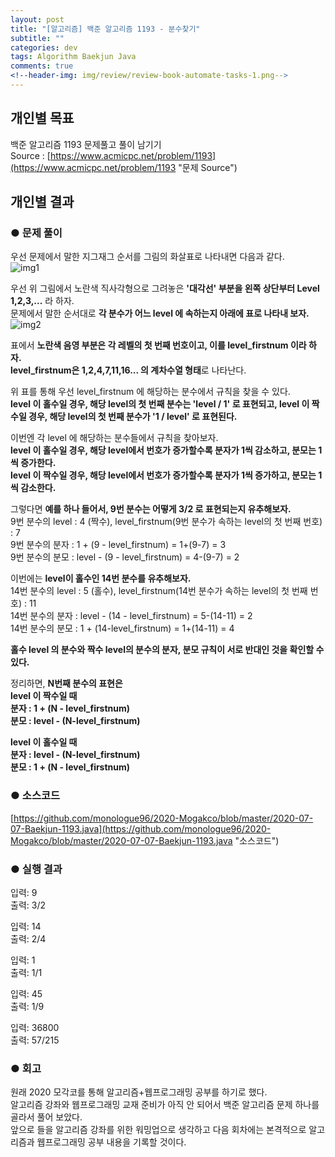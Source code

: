 ```yaml
---  
layout: post  
title: "[알고리즘] 백준 알고리즘 1193 - 분수찾기"  
subtitle: ""  
categories: dev  
tags: Algorithm Baekjun Java  
comments: true  
<!--header-img: img/review/review-book-automate-tasks-1.png-->
---  
```

## 개인별 목표  
백준 알고리즘 1193 문제풀고 풀이 남기기  
Source : [https://www.acmicpc.net/problem/1193](https://www.acmicpc.net/problem/1193 "문제 Source")  

## 개인별 결과
### ● 문제 풀이  
우선 문제에서 말한 지그재그 순서를 그림의 화살표로 나타내면 다음과 같다.  
![img1](https://monologue96.github.io/assets/img/dev/algorithm/07-07-image1.png)

우선 위 그림에서 노란색 직사각형으로 그려놓은 **'대각선' 부분을 왼쪽 상단부터 Level 1,2,3,...** 라 하자.  
문제에서 말한 순서대로 **각 분수가 어느 level 에 속하는지 아래에 표로 나타내 보자.**  
![img2](https://monologue96.github.io/assets/img/dev/algorithm/07-07-image2.png)  

표에서 **노란색 음영 부분은 각 레벨의 첫 번째 번호이고, 이를 level_firstnum 이라 하자.  
level_firstnum은 1,2,4,7,11,16... 의 계차수열 형태**로 나타난다.  

위 표를 통해 우선 level_firstnum 에 해당하는 분수에서 규칙을 찾을 수 있다.  
**level 이 홀수일 경우, 해당 level의 첫 번째 분수는 'level / 1' 로 표현되고, level 이 짝수일 경우, 해당 level의 첫 번째 분수가 '1 / level' 로 표현된다.**

이번엔 각 level 에 해당하는 분수들에서 규칙을 찾아보자.  
**level 이 홀수일 경우, 해당 level에서 번호가 증가할수록 분자가 1씩 감소하고, 분모는 1씩 증가한다.  
level 이 짝수일 경우, 해당 level에서 번호가 증가할수록 분자가 1씩 증가하고, 분모는 1씩 감소한다.**

그렇다면 **예를 하나 들어서, 9번 분수는 어떻게 3/2 로 표현되는지 유추해보자.**  
9번 분수의 level : 4 (짝수), level_firstnum(9번 분수가 속하는 level의 첫 번째 번호) : 7  
9번 분수의 분자 : 1 + (9 - level_firstnum) = 1+(9-7) = 3  
9번 분수의 분모 : level - (9 - level_firstnum) = 4-(9-7) = 2  

이번에는 **level이 홀수인 14번 분수를 유추해보자.**  
14번 분수의 level : 5 (홀수), level_firstnum(14번 분수가 속하는 level의 첫 번째 번호) : 11  
14번 분수의 분자 : level - (14 - level_firstnum) = 5-(14-11) = 2  
14번 분수의 분모 : 1 + (14-level_firstnum) = 1+(14-11) = 4  

**홀수 level 의 분수와 짝수 level의 분수의 분자, 분모 규칙이 서로 반대인 것을 확인할 수 있다.**  

정리하면, **N번째 분수의 표현은  
level 이 짝수일 때  
분자 : 1 + (N - level_firstnum)  
분모 : level - (N-level_firstnum)**  

**level 이 홀수일 때  
분자 : level - (N-level_firstnum)  
분모 : 1 + (N - level_firstnum)**  

### ● 소스코드  
[https://github.com/monologue96/2020-Mogakco/blob/master/2020-07-07-Baekjun-1193.java](https://github.com/monologue96/2020-Mogakco/blob/master/2020-07-07-Baekjun-1193.java "소스코드")  

### ● 실행 결과  
입력: 9  
출력: 3/2  

입력: 14  
출력: 2/4  

입력: 1  
출력: 1/1  

입력: 45  
출력: 1/9  

입력: 36800  
출력: 57/215  

### ● 회고  
원래 2020 모각코를 통해 알고리즘+웹프로그래밍 공부를 하기로 했다.  
알고리즘 강좌와 웹프로그래밍 교재 준비가 아직 안 되어서 백준 알고리즘 문제 하나를 골라서 풀어 보았다.  
앞으로 들을 알고리즘 강좌를 위한 워밍업으로 생각하고 다음 회차에는 본격적으로 알고리즘과 웹프로그래밍 공부 내용을 기록할 것이다.  
